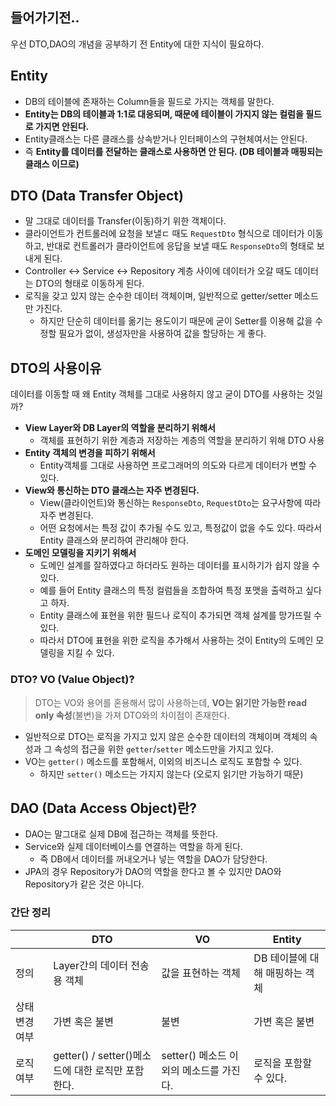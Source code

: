 ## 들어가기전..

우선 DTO,DAO의 개념을 공부하기 전 Entity에 대한 지식이 필요하다.

## Entity

- DB의 테이블에 존재하는 Column들을 필드로 가지는 객체를 말한다.
- **Entity는 DB의 테이블과 1:1로 대응되며, 때문에 테이블이 가지지 않는 컬럼을 필드로 가지면 안된다.**
- Entity클래스는 다른 클래스를 상속받거나 인터페이스의 구현체여서는 안된다.
- 즉 **Entity를 데이터를 전달하는 클래스로 사용하면 안 된다. (DB 테이블과 매핑되는 클래스 이므로)**

## DTO (Data Transfer Object)

- 말 그대로 데이터를 Transfer(이동)하기 위한 객체이다.
- 클라이언트가 컨트롤러에 요청을 보낼ㄷ 때도 `RequestDto` 형식으로 데이터가 이동하고, 반대로 컨트롤러가 클라이언트에 응답을 보낼 때도 `ResponseDto`의 형태로 보내게 된다.
- Controller ↔ Service ↔ Repository 계층 사이에 데이터가 오갈 때도 데이터는 DTO의 형태로 이동하게 된다.
- 로직을 갖고 있지 않는 순수한 데이터 객체이며, 일반적으로 getter/setter 메소드만 가진다.
    - 하지만 단순히 데이터를 옮기는 용도이기 때문에 굳이 Setter를 이용해 값을 수정할 필요가 없이, 생성자만을 사용하여 값을 할당하는 게 좋다.

## DTO의 사용이유

데이터를 이동할 때 왜 Entity 객체를 그대로 사용하지 않고 굳이 DTO를 사용하는 것일까?

- **View Layer와 DB Layer의 역할을 분리하기 위해서**
    - 객체를 표현하기 위한 계층과 저장하는 계층의 역할을 분리하기 위해 DTO 사용
- **Entity 객체의 변경을 피하기 위해서**
    - Entity객체를 그대로 사용하면 프로그래머의 의도와 다르게 데이터가 변할 수 있다.
- **View와 통신하는 DTO 클래스는 자주 변경된다.**
    - View(클라이언트)와 통신하는 `ResponseDto`, `RequestDto`는 요구사항에 따라 자주 변경된다.
    - 어떤 요청에서는 특정 값이 추가될 수도 있고, 특정값이 없을 수도 있다. 따라서 Entity 클래스와 분리하여 관리해야 한다.
- **도메인 모델링을 지키기 위해서**
    - 도메인 설계를 잘하였다고 하더라도 원하는 데이터를 표시하기가 쉽지 않을 수 있다.
    - 예를 들어 Entity 클래스의 특정 컬럼들을 조합하여 특정 포맷을 출력하고 싶다고 하자.
    - Entity 클래스에 표현을 위한 필드나 로직이 추가되면 객체 설계를 망가뜨릴 수 있다.
    - 따라서 DTO에 표현을 위한 로직을 추가해서 사용하는 것이 Entity의 도메인 모델링을 지킬 수 있다.

### DTO? VO (Value Object)?

>DTO는 VO와 용어를 혼용해서 많이 사용하는데, **VO는 읽기만 가능한 read only 속성**(불변)을 가져 DTO와의 차이점이 존재한다.

- 일반적으로 DTO는 로직을 가지고 있지 않은 순수한 데이터의 객체이며 객체의 속성과 그 속성의 접근을 위한 `getter`/`setter` 메소드만을 가지고 있다.
- VO는 `getter()` 메소드를 포함해서, 이외의 비즈니스 로직도 포함할 수 있다.
    - 하지만 `setter()` 메소드는 가지지 않는다 (오로지 읽기만 가능하기 때문)

## DAO (Data Access Object)란?

- DAO는 말그대로 실제 DB에 접근하는 객체를 뜻한다.
- Service와 실제 데이터베이스를 연결하는 역할을 하게 된다.
    - 즉 DB에서 데이터를 꺼내오거나 넣는 역할을 DAO가 담당한다.
- JPA의 경우 Repository가 DAO의 역할을 한다고 볼 수 있지만 DAO와 Repository가 같은 것은 아니다.

### 간단 정리

|  | DTO | VO | Entity |
| --- | --- | --- | --- |
| 정의 | Layer간의 데이터 전송용 객체 | 값을 표현하는 객체 | DB 테이블에 대해 매핑하는 객체 |
| 상태 변경 여부 | 가변 혹은 불변 | 불변 | 가변 혹은 불변 |
| 로직 여부 | getter() / setter()메소드에 대한 로직만 포함한다. | setter() 메소드 이외의 메소드를 가진다. | 로직을 포함할 수 있다. |